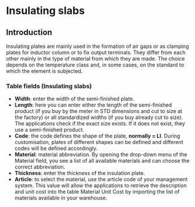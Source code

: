 # Insulating slabs

## Introduction
Insulating plates are mainly used in the formation of air gaps or as clamping plates for inductor column or to fix output terminals. They differ from each other mainly in the type of material from which they are made. The choice depends on the temperature class and, in some cases, on the standard to which the element is subjected.


### Table fields (Insulating slabs)

- **Width**: enter the width of the semi-finished plate.
- **Length**: here you can enter either the length of the semi-finished product (if you buy by the meter in STD dimensions and cut to size at the factory) or all standardized widths (if you buy already cut to size). The applications check if the exact size exists. If it does not exist, they use a semi-finished product.
- **Code**: the code defines the shape of the plate, **normally = LI**. During customisation, plates of different shapes can be defined and different codes will be defined accordingly.
- **Material**: material abbreviation. By opening the drop-down menu of the Material field, you see a list of all available materials and can choose the correct abbreviation.
- **Thickness**: enter the thickness of the insulation plate.
- **Article**: to select the material, use the article code of your management system. This value will allow the applications to retrieve the description and unit cost into the table Material Unit Cost by importing the list of materials available in your warehouse.
